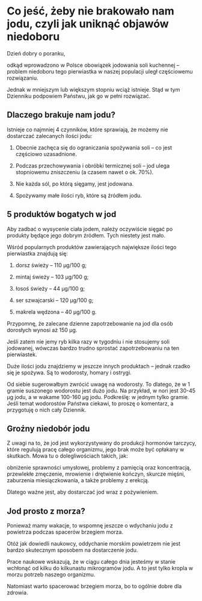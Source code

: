 # Co jeść, żeby nie brakowało nam jodu, czyli jak uniknąć objawów niedoboru

Dzień dobry o poranku,

odkąd wprowadzono w Polsce obowiązek jodowania soli kuchennej – problem niedoboru tego pierwiastka w naszej populacji uległ częściowemu rozwiązaniu.

Jednak w mniejszym lub większym stopniu wciąż istnieje. Stąd w tym Dzienniku podpowiem Państwu, jak go w pełni rozwiązać.

## Dlaczego brakuje nam jodu?

Istnieje co najmniej 4 czynników, które sprawiają, że możemy nie dostarczać zalecanych ilości jodu:

1. Obecnie zachęca się do ograniczania spożywania soli – co jest częściowo uzasadnione.
1. Podczas przechowywania i obróbki termicznej soli – jod ulega stopniowemu zniszczeniu (a czasem nawet o ok. 70%).

1. Nie każda sól, po którą sięgamy, jest jodowana.

1. Spożywamy małe ilości ryb, które są źródłem jodu.

## 5 produktów bogatych w jod

Aby zadbać o wysycenie ciała jodem, należy oczywiście sięgać po produkty będące jego dobrym źródłem. Tych niestety jest mało.

Wśród popularnych produktów zawierających największe ilości tego pierwiastka znajdują się:

1. dorsz świeży – 110 µg/100 g;

1. mintaj świeży – 103 µg/100 g;

1. łosoś świeży – 44 µg/100 g;

1. ser szwajcarski – 120 µg/100 g;

1. makrela wędzona – 40 µg/100 g.

Przypomnę, że zalecane dzienne zapotrzebowanie na jod dla osób dorosłych wynosi aż 150 µg.

Jeśli zatem nie jemy ryb kilka razy w tygodniu i nie stosujemy soli jodowanej, wówczas bardzo trudno sprostać zapotrzebowaniu na ten pierwiastek.

Duże ilości jodu znajdziemy w jeszcze innych produktach – jednak rzadko się je spożywa. Są to wodorosty, homary i ostrygi.

Od siebie sugerowałbym zwrócić uwagę na wodorosty. To dlatego, że w 1 gramie suszonego wodorostu jest dużo jodu. Na przykład, w nori jest 30-45 µg jodu, a w wakame 100-160 µg jodu. Podkreślę: w jednym tylko gramie. Jeśli temat wodorostów Państwa ciekawi, to proszę o komentarz, a przygotuję o nich cały Dziennik.

## Groźny niedobór jodu

Z uwagi na to, że jod jest wykorzystywany do produkcji hormonów tarczycy, które regulują pracę całego organizmu, jego brak może być opłakany w skutkach. Mowa tu o dolegliwościach takich, jak:

obniżenie sprawności umysłowej, problemy z pamięcią oraz koncentracją, przewlekłe zmęczenie, mrowienie i drętwienie kończyn, skurcze mięśni, zaburzenia miesiączkowania, a także problemy z erekcją.

Dlatego ważne jest, aby dostarczać jod wraz z pożywieniem.

## Jod prosto z morza?

Ponieważ mamy wakacje, to wspomnę jeszcze o wdychaniu jodu z powietrza podczas spacerów brzegiem morza.

Otóż jak dowiedli naukowcy, oddychanie morskim powietrzem nie jest bardzo skutecznym sposobem na dostarczenie jodu.

Prace naukowe wskazują, że w ciągu całego dnia jesteśmy w stanie wchłonąć od kilku do kilkunastu mikrogramów jodu. A to jest tylko kropla w morzu potrzeb naszego organizmu.

Natomiast warto spacerować brzegiem morza, bo to ogólnie dobre dla zdrowia.
